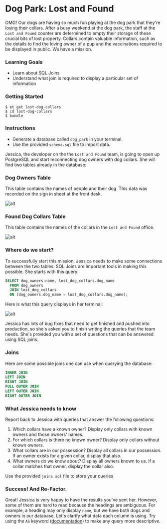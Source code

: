 # Dog Park: Lost and Found

OMG! Our dogs are having so much fun playing at the dog park that they're losing their collars. After a busy weekend at the dog park, the staff at the `Lost and Found` counter are determined to empty their storage of these crucial bits of lost property. Collars contain valuable information, such as the details to find the loving owner of a pup and the vaccinations required to be displayed in public. We have a mission.

### Learning Goals
* Learn about SQL Joins
* Understand what join is required to display a particular set of information

### Getting Started
```no-highlight
$ et get lost-dog-collars
$ cd lost-dog-collars
$ bundle
```

### Instructions

* Generate a database called `dog_park` in your terminal.
* Use the provided `schema.sql` file to import data.

Jessica, the developer on the the `Lost and Found` team, is going to open up PostgreSQL and start reconnecting dog owners with dog collars. She will find two tables already in the database:

### Dog Owners Table

This table contains the names of people and their dog. This data was recorded on the sign in sheet at the front desk.

![alt](https://s3.amazonaws.com/horizon-production/images/fRdwPhZ.png)

### Found Dog Collars Table

This table contains the names of the collars in the `Lost and Found` office.

![alt](https://s3.amazonaws.com/horizon-production/images/oD6NeZz.png)

### Where do we start?

To successfully start this mission, Jessica needs to make some connections between the two tables. SQL Joins are important tools in making this possible. She starts with this query:

```SQL
SELECT dog_owners.name, lost_dog_collars.dog_name
  FROM dog_owners
  JOIN lost_dog_collars
  ON (dog_owners.dog_name = lost_dog_collars.dog_name);
```

Here is what this query displays in her terminal:

![alt](https://s3.amazonaws.com/horizon-production/images/v1xUxzn.png)

Jessica has lots of bug fixes that need to get finished and pushed into production, so she's asked you to finish writing the queries that the team needs. She's provided you with a set of questions that can be answered using SQL joins.

### Joins

Here are some possible joins one can use when querying the database:

```SQL
INNER JOIN
LEFT JOIN
RIGHT JOIN
FULL OUTER JOIN
LEFT OUTER JOIN
RIGHT OUTER JOIN
```

### What Jessica needs to know

Report back to Jessica with queries that answer the following questions:

1. Which collars have a known owner? Display only collars with known owners and those owners' names.
2. For which collars is there no known owner? Display only collars without known owners.
3. What collars are in our possession? Display all collars in our possession. If an owner exists for a given collar, display that also.
4. What owners do we know about? Display all owners known to us. If a collar matches that owner, display the collar also.

Use the provided `joins.sql` file to store your queries.


### Success! And Re-Factor.

Great! Jessica is very happy to have the results you've sent her. However, some of them are hard to read because the headings are ambiguous. For example, a heading may only display `name`, but we have both dogs and owners in our database. Let's clarify what data each column is using. Try using the `AS` keyword ([documentation](http://www.postgresql.org/docs/9.2/static/queries-table-expressions.html#QUERIES-TABLE-ALIASES)) to make any query more descriptive.
